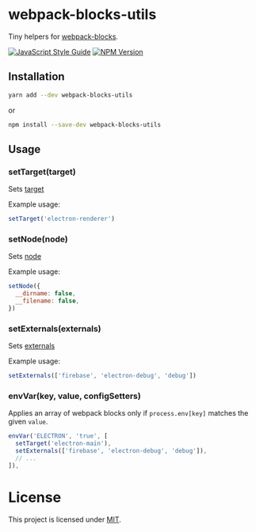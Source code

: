 # webpack-blocks-utils

Tiny helpers for [webpack-blocks](https://github.com/andywer/webpack-blocks).

[![JavaScript Style Guide](https://img.shields.io/badge/code%20style-standard-brightgreen.svg)](http://standardjs.com/)
[![NPM Version](https://img.shields.io/npm/v/webpack-blocks-utils.svg)](https://www.npmjs.com/package/webpack-blocks-utils)

## Installation

```sh
yarn add --dev webpack-blocks-utils
```

or

```sh
npm install --save-dev webpack-blocks-utils
```

## Usage

### setTarget(target)

Sets [target](https://webpack.github.io/docs/configuration.html#target)

Example usage:

```js
setTarget('electron-renderer')
```

### setNode(node)

Sets [node](https://webpack.github.io/docs/configuration.html#node)

Example usage:

```js
setNode({
  __dirname: false,
  __filename: false,
})
```

### setExternals(externals)

Sets [externals](https://webpack.github.io/docs/configuration.html#externals)

Example usage:

```js
setExternals(['firebase', 'electron-debug', 'debug'])
```

### envVar(key, value, configSetters)

Applies an array of webpack blocks only if `process.env[key]` matches the given
`value`.

```js
envVar('ELECTRON', 'true', [
  setTarget('electron-main'),
  setExternals(['firebase', 'electron-debug', 'debug']),
  // ...
]),
```

# License

This project is licensed under [MIT](https://github.com/ecliptic/webpack-blocks-utils/blob/master/LICENSE).
